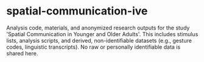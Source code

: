 # spatial-communication-ive
Analysis code, materials, and anonymized research outputs for the study 'Spatial Communication in Younger and Older Adults'. This includes stimulus lists, analysis scripts, and derived, non-identifiable datasets (e.g., gesture codes, linguistic transcripts). No raw or personally identifiable data is shared here.

